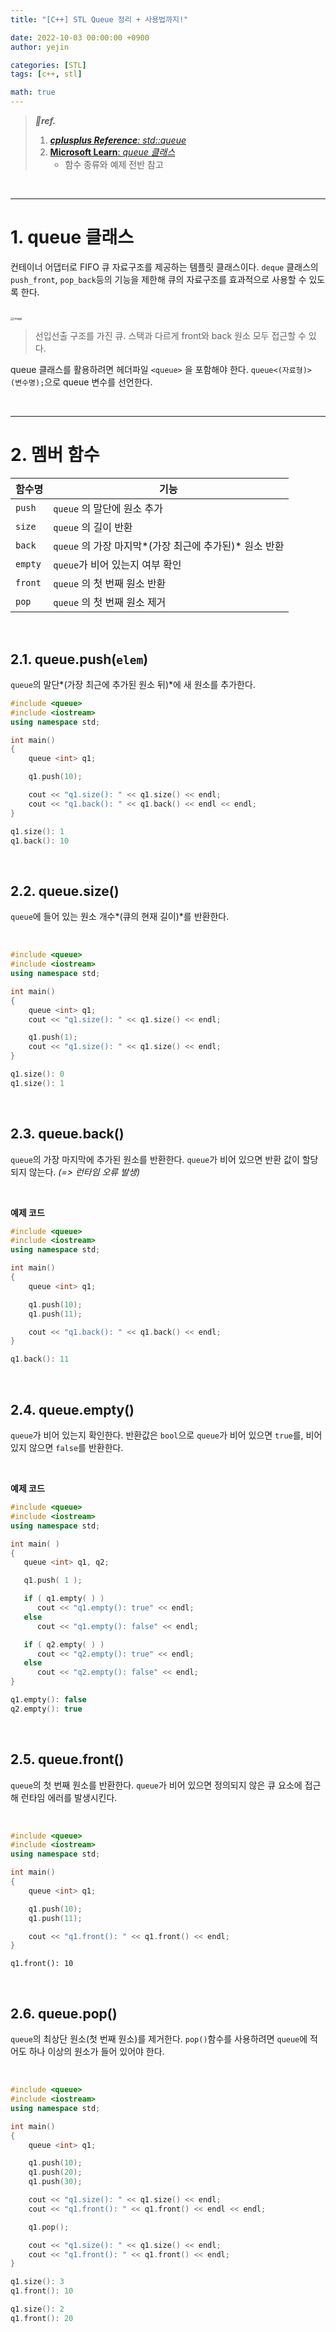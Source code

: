 ```yaml
---
title: "[C++] STL Queue 정리 + 사용법까지!"

date: 2022-10-03 00:00:00 +0900
author: yejin

categories: [STL]
tags: [c++, stl]

math: true
---
```




> ***💚ref.***
>
> 1.  [***cplusplus Reference**: std::queue*](https://cplusplus.com/reference/queue/queue/)
> 2.  [**Microsoft Learn**: *queue 클래스*](https://learn.microsoft.com/ko-kr/cpp/standard-library/queue-class?view=msvc-170)
>     *   함수 종류와 예제 전반 참고

<br>

---

# 1. queue 클래스

컨테이너 어댑터로 FIFO 큐 자료구조를 제공하는 템플릿 클래스이다. `deque` 클래스의 `push_front`, `pop_back`등의 기능을 제한해 큐의 자료구조를 효과적으로 사용할 수 있도록 한다.

<br>

<img src="https://user-images.githubusercontent.com/93882395/213371376-5b0ba7ad-0bd7-449d-8b2b-7b13d4151897.png" alt="image" style="zoom: 33%;" /> 

>   선입선출 구조를 가진 큐. 스택과 다르게 front와 back 원소 모두 접근할 수 있다.

queue 클래스를 활용하려면 헤더파일 `<queue>` 을 포함해야 한다. `queue<(자료형)> (변수명);`으로 queue 변수를 선언한다.

<br>

---

# 2. 멤버 함수

|함수명|기능|
|---|---|
|`push`|`queue` 의 말단에 원소 추가|
|`size`|`queue` 의 길이 반환|
|`back`|`queue` 의 가장 마지막*(가장 최근에 추가된)* 원소 반환|
|`empty`|`queue`가 비어 있는지 여부 확인|
|`front`|`queue` 의 첫 번째 원소 반환|
|`pop`|`queue` 의 첫 번째 원소 제거|

<br>

## 2.1. queue.push(`elem`)

`queue`의 말단*(가장 최근에 추가된 원소 뒤)*에 새 원소를 추가한다. 

```c++
#include <queue>
#include <iostream>
using namespace std;

int main()
{
    queue <int> q1;

    q1.push(10);

    cout << "q1.size(): " << q1.size() << endl;
    cout << "q1.back(): " << q1.back() << endl << endl;
}
```

```c++
q1.size(): 1
q1.back(): 10
```

<br>

## 2.2. queue.size()

`queue`에 들어 있는 원소 개수*(큐의 현재 길이)*를 반환한다. 

<br>

```c++
#include <queue>
#include <iostream>
using namespace std;

int main()
{
    queue <int> q1;
    cout << "q1.size(): " << q1.size() << endl;

    q1.push(1);
    cout << "q1.size(): " << q1.size() << endl;
}
```

```c++
q1.size(): 0
q1.size(): 1
```

<br>

## 2.3. queue.back()

`queue`의 가장 마지막에 추가된 원소를 반환한다. `queue`가 비어 있으면 반환 값이 할당되지 않는다. *(=> 런타임 오류 발생)*

<br>

**예제 코드**

```cpp
#include <queue>
#include <iostream>
using namespace std;

int main()
{
    queue <int> q1;

    q1.push(10);
    q1.push(11);

    cout << "q1.back(): " << q1.back() << endl;
}
```

```cpp
q1.back(): 11
```

<br>

## 2.4. queue.empty()

`queue`가 비어 있는지 확인한다. 반환값은 `bool`으로 `queue`가 비어 있으면 `true`를, 비어 있지 않으면 `false`를 반환한다.

<br>

**예제 코드**

```c++
#include <queue>
#include <iostream>
using namespace std;

int main( )
{
   queue <int> q1, q2;

   q1.push( 1 );

   if ( q1.empty( ) )
      cout << "q1.empty(): true" << endl;
   else
      cout << "q1.empty(): false" << endl;

   if ( q2.empty( ) )
      cout << "q2.empty(): true" << endl;
   else
      cout << "q2.empty(): false" << endl;
}
```

```c++
q1.empty(): false
q2.empty(): true
```

<br>

## 2.5. queue.front()

`queue`의 첫 번째 원소를 반환한다. `queue`가 비어 있으면 정의되지 않은 큐 요소에 접근해 런타임 에러를 발생시킨다.

<br>

```c++
#include <queue>
#include <iostream>
using namespace std;

int main()
{
    queue <int> q1;

    q1.push(10);
    q1.push(11);

    cout << "q1.front(): " << q1.front() << endl;
}
```

```
q1.front(): 10
```

<br>

## 2.6. queue.pop()

`queue`의 최상단 원소(첫 번째 원소)를 제거한다. `pop()`함수를 사용하려면 `queue`에 적어도 하나 이상의 원소가 들어 있어야 한다.

<br>

```c++
#include <queue>
#include <iostream>
using namespace std;

int main()
{
    queue <int> q1;

    q1.push(10);
    q1.push(20);
    q1.push(30);

    cout << "q1.size(): " << q1.size() << endl;
    cout << "q1.front(): " << q1.front() << endl << endl;

    q1.pop();

    cout << "q1.size(): " << q1.size() << endl;
    cout << "q1.front(): " << q1.front() << endl;
}
```

```c++
q1.size(): 3
q1.front(): 10

q1.size(): 2
q1.front(): 20
```

<br>











